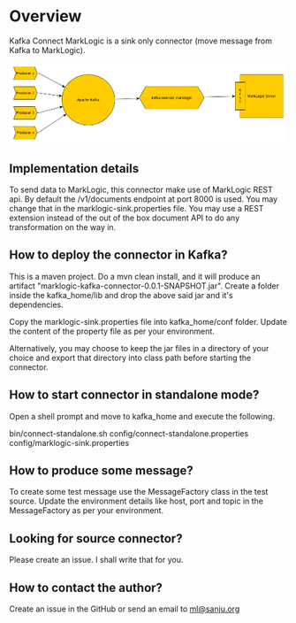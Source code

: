 # Overview

Kafka Connect MarkLogic is a sink only connector (move message from Kafka to MarkLogic). 

![Kafka Connect MarkLogic](kafka-connect-ml-1.png)

## Implementation details 

To send data to MarkLogic, this connector make use of MarkLogic REST api. By default the /v1/documents endpoint at port 8000 is used. You may change that in the marklogic-sink.properties file. You may use a REST extension instead of the out of the box document API to do any transformation on the way in.

## How to deploy the connector in Kafka?

This is a maven project. Do a mvn clean install, and it will produce an artifact "marklogic-kafka-connector-0.0.1-SNAPSHOT.jar". Create a folder inside the kafka_home/lib and drop the above said jar and it's dependencies. 

Copy the marklogic-sink.properties file into kafka_home/conf folder. Update the content of the property file as per your environment.

Alternatively, you may choose to keep the jar files in a directory of your choice and export that directory into class path before starting the connector.

## How to start connector in standalone mode?

Open a shell prompt and move to kafka_home and execute the following.

bin/connect-standalone.sh config/connect-standalone.properties config/marklogic-sink.properties

## How to produce some message?

To create some test message use the MessageFactory class in the test source. Update the environment details like host, port and topic in the MessageFactory as per your environment.

## Looking for source connector?

Please create an issue. I shall write that for you.

## How to contact the author?

Create an issue in the GitHub or send an email to ml@sanju.org
 


